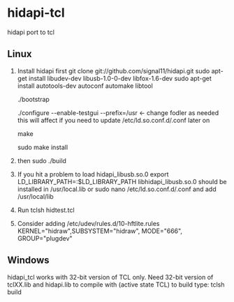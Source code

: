 # hidapi-tcl
hidapi port to tcl

Linux
-----

1. Install hidapi first
   git clone git://github.com/signal11/hidapi.git
   sudo apt-get install libudev-dev libusb-1.0-0-dev libfox-1.6-dev
   sudo apt-get install autotools-dev autoconf automake libtool

	./bootstrap
	
	./configure --enable-testgui --prefix=/usr <- change fodler as needed
	                             this will affect if you need to update /etc/ld.so.conf.d/.conf later on
				     
	make
	
	sudo make install
	
2. then sudo ./build
3. If you hit a problem to load hidapi_libusb.so.0 
   export LD_LIBRARY_PATH=<path to libhidapi_libusb.so.0>:$LD_LIBRARY_PATH
   libhidapi_libusb.so.0 should be installed in /usr/local.lib
   or
   sudo nano /etc/ld.so.conf.d/.conf and add /usr/local/lib
4. Run tclsh hidtest.tcl 

5. Consider adding /etc/udev/rules.d/10-hftlite.rules
   KERNEL="hidraw",SUBSYSTEM="hidraw", MODE="666", GROUP="plugdev"
   
Windows
-------

hidapi_tcl works with 32-bit version of TCL only.
Need 32-bit version of tclXX.lib and hidapi.lib to compile with (active state TCL)
to build type:
tclsh build
